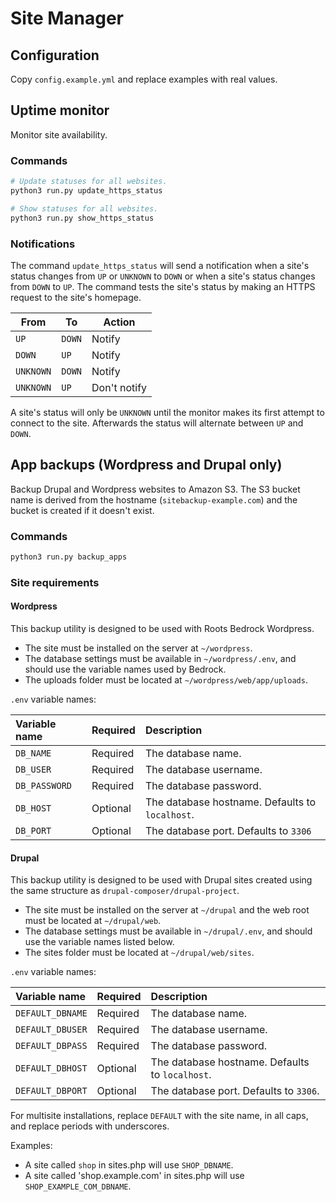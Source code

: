 # Site Manager

## Configuration

Copy `config.example.yml` and replace examples with real values.

## Uptime monitor

Monitor site availability.

### Commands

```bash
# Update statuses for all websites.
python3 run.py update_https_status

# Show statuses for all websites.
python3 run.py show_https_status
```

### Notifications

The command `update_https_status` will send a notification when a site's status changes from `UP` or `UNKNOWN` to `DOWN` or when a site's status changes from `DOWN` to `UP`. The command tests the site's status by making an HTTPS request to the site's homepage.

| From      | To     | Action       |
| --------- | ------ | ------------ |
| `UP`      | `DOWN` | Notify       |
| `DOWN`    | `UP`   | Notify       |
| `UNKNOWN` | `DOWN` | Notify       |
| `UNKNOWN` | `UP`   | Don't notify |

A site's status will only be `UNKNOWN` until the monitor makes its first attempt to connect to the site. Afterwards the status will alternate between `UP` and `DOWN`.

## App backups (Wordpress and Drupal only)

Backup Drupal and Wordpress websites to Amazon S3. The S3 bucket name is derived from the hostname (`sitebackup-example.com`) and the bucket is created if it doesn't exist.

### Commands

```bash
python3 run.py backup_apps
```

### Site requirements

#### Wordpress

This backup utility is designed to be used with Roots Bedrock Wordpress.
- The site must be installed on the server at `~/wordpress`.
- The database settings must be available in `~/wordpress/.env`, and should use the variable names used by Bedrock.
- The uploads folder must be located at `~/wordpress/web/app/uploads`.

`.env` variable names:

| Variable name | Required | Description                                     |
| :------------ | :------- | :---------------------------------------------- |
| `DB_NAME`     | Required | The database name.                              |
| `DB_USER`     | Required | The database username.                          |
| `DB_PASSWORD` | Required | The database password.                          |
| `DB_HOST`     | Optional | The database hostname. Defaults to `localhost`. |
| `DB_PORT`     | Optional | The database port. Defaults to `3306`           |

#### Drupal

This backup utility is designed to be used with Drupal sites created using the same structure as `drupal-composer/drupal-project`.
- The site must be installed on the server at `~/drupal` and the web root must be located at `~/drupal/web`.
- The database settings must be available in `~/drupal/.env`, and should use the variable names listed below.
- The sites folder must be located at `~/drupal/web/sites`.

`.env` variable names:

| Variable name    | Required | Description                                     |
| :--------------- | :------- | :---------------------------------------------- |
| `DEFAULT_DBNAME` | Required | The database name.                              |
| `DEFAULT_DBUSER` | Required | The database username.                          |
| `DEFAULT_DBPASS` | Required | The database password.                          |
| `DEFAULT_DBHOST` | Optional | The database hostname. Defaults to `localhost`. |
| `DEFAULT_DBPORT` | Optional | The database port. Defaults to `3306`.          |

For multisite installations, replace `DEFAULT` with the site name, in all caps, and replace periods with underscores.

Examples:
- A site called `shop` in sites.php will use `SHOP_DBNAME`.
- A site called 'shop.example.com' in sites.php will use `SHOP_EXAMPLE_COM_DBNAME`.
